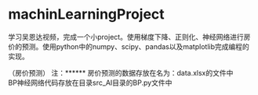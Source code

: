 # machinLearningProject
学习吴恩达视频，完成一个小project。使用梯度下降、正则化、神经网络进行房价的预测。使用python中的numpy、scipy、pandas以及matplotlib完成编程的实现。

（房价预测）
注：******
房价预测的数据存放在名为：data.xlsx的文件中        
BP神经网络代码存放在目录src_AI目录的BP.py文件中     

